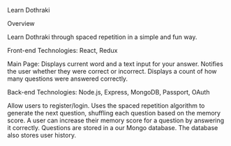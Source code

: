 Learn Dothraki



Overview

Learn Dothraki through spaced repetition in a simple and fun way.

Front-end
Technologies: React, Redux 

Main Page: Displays current word and a text input for your answer. Notifies the user whether they were correct or incorrect. Displays a count of how many questions were answered correctly.  

Back-end
Technologies: Node.js, Express, MongoDB, Passport, OAuth

Allow users to register/login. Uses the spaced repetition algorithm to generate the next question, shuffling each question based on the memory score. A user can increase their memory score for a question by answering it correctly.  Questions are stored in a our Mongo database. The database also stores user history.
